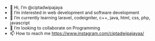 - 👋 Hi, I’m @ciptadwipajaya
- 👀 I’m interested in web development and software development
- 🌱 I’m currently learning laravel, codeigniter, c++, java, html, css, php, javascript
- 💞️ I’m looking to collaborate on Programming
- 📫 How to reach me https://www.instagram.com/ciptadwipajayaa/

<!---
ciptacoding/ciptacoding is a ✨ special ✨ repository because its `README.md` (this file) appears on your GitHub profile.
You can click the Preview link to take a look at your changes.
--->
